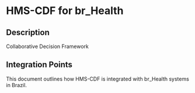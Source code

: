 # HMS-CDF for br_Health

## Description

Collaborative Decision Framework

## Integration Points

This document outlines how HMS-CDF is integrated with br_Health systems in Brazil.
